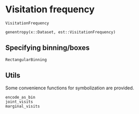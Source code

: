 # Visitation frequency

```@docs
VisitationFrequency
```

```@docs
genentropy(x::Dataset, est::VisitationFrequency)
```

## Specifying binning/boxes

```@docs
RectangularBinning
```

## Utils

Some convenience functions for symbolization are provided.

```@docs 
encode_as_bin
joint_visits
marginal_visits
```
